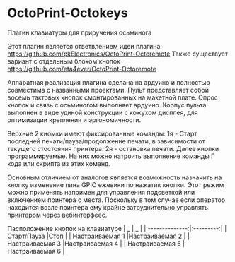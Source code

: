 # OctoPrint-Octokeys
Плагин клавиатуры для приручения осьминога

Этот плагин является ответвлением идеи плагина: https://github.com/pkElectronics/OctoPrint-Octoremote
Также существует вариант с отдельным блоком кнопок https://github.com/eta4ever/OctoPrint-Octoremote

Аппаратная реализация плагина сделана на ардуино и полностью совместима с названными проектами.
Пульт представляет собой восемь тактовых кнопок смонтированных на макетной плате. Опрос кнопок и связь с осьминогом выполняет ардуино.
Корпус пульта выполнен в виде удиной конструкции с кожухом дисплея, для оптимизации крепления и эргономичности.

Верхние 2 кномки имеют фиксированные команды: 1я - Старт последней печати/пауза/продолжение печати, в зависимости от текущего стостояния принтера. 2я - остановка печати.
Далее кнопки программируемые. На них можно натроить выполнение команды Г кода или скрипта из этих команд.

Основным отличием от аналогов является возможность назначить на кнопку изменение пина GPIO ежевики по нажатик кнопки. Этот режим можно применять напримен для управления подсветкой или включением принтера с места. Поскольку в том случае если оператор находится возле принтера ему крайне затруднительно управлять принтером через вебинтерфеес.

Пасположение кнопок на клавиатуре
| _ | _ |
|:--------------:|:---------:|
| Старт/Пауза |Стоп |
| Настраиваемая 1 |Настраиваемая 2 |
| Настраиваемая 3 |Настраиваемая 4 |
| Настраиваемая 5 |Настраиваемая 6 |
